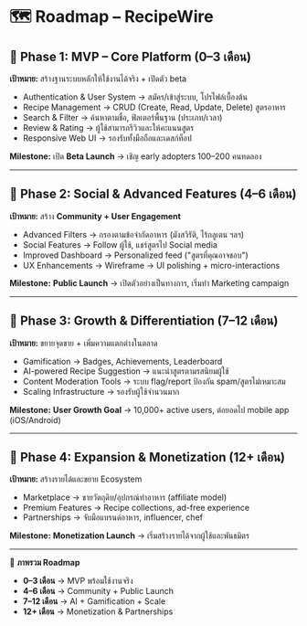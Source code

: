 # 🗺️ Roadmap – RecipeWire

## 📌 Phase 1: MVP – Core Platform (0–3 เดือน)

**เป้าหมาย:** สร้างฐานระบบหลักให้ใช้งานได้จริง + เปิดตัว beta

- Authentication & User System → สมัคร/เข้าสู่ระบบ, โปรไฟล์เบื้องต้น
- Recipe Management → CRUD (Create, Read, Update, Delete) สูตรอาหาร
- Search & Filter → ค้นหาตามชื่อ, ฟิลเตอร์พื้นฐาน (ประเภท/เวลา)
- Review & Rating → ผู้ใช้สามารถรีวิวและให้คะแนนสูตร
- Responsive Web UI → รองรับทั้งมือถือและเดสก์ท็อป

**Milestone:** เปิด **Beta Launch** → เชิญ early adopters 100–200 คนทดลอง

---

## 📌 Phase 2: Social & Advanced Features (4–6 เดือน)

**เป้าหมาย:** สร้าง **Community + User Engagement**

- Advanced Filters → กรองตามข้อจำกัดอาหาร (มังสวิรัติ, ไร้กลูเตน ฯลฯ)
- Social Features → Follow ผู้ใช้, แชร์สูตรไป Social media
- Improved Dashboard → Personalized feed ("สูตรที่คุณอาจชอบ")
- UX Enhancements → Wireframe → UI polishing + micro-interactions

**Milestone:** **Public Launch** → เปิดตัวอย่างเป็นทางการ, เริ่มทำ Marketing campaign

---

## 📌 Phase 3: Growth & Differentiation (7–12 เดือน)

**เป้าหมาย:** ขยายจุดขาย + เพิ่มความแตกต่างในตลาด

- Gamification → Badges, Achievements, Leaderboard
- AI-powered Recipe Suggestion → แนะนำสูตรตามรสนิยมผู้ใช้
- Content Moderation Tools → ระบบ flag/report ป้องกัน spam/สูตรไม่เหมาะสม
- Scaling Infrastructure → รองรับผู้ใช้จำนวนมาก

**Milestone:** **User Growth Goal** → 10,000+ active users, ต่อยอดไป mobile app (iOS/Android)

---

## 📌 Phase 4: Expansion & Monetization (12+ เดือน)

**เป้าหมาย:** สร้างรายได้และขยาย Ecosystem

- Marketplace → ขายวัตถุดิบ/อุปกรณ์ทำอาหาร (affiliate model)
- Premium Features → Recipe collections, ad-free experience
- Partnerships → จับมือแบรนด์อาหาร, influencer, chef

**Milestone:** **Monetization Launch** → เริ่มสร้างรายได้จากผู้ใช้และพันธมิตร

---

🎯 **ภาพรวม Roadmap**

- **0–3 เดือน** → MVP พร้อมใช้งานจริง
- **4–6 เดือน** → Community + Public Launch
- **7–12 เดือน** → AI + Gamification + Scale
- **12+ เดือน** → Monetization & Partnerships
